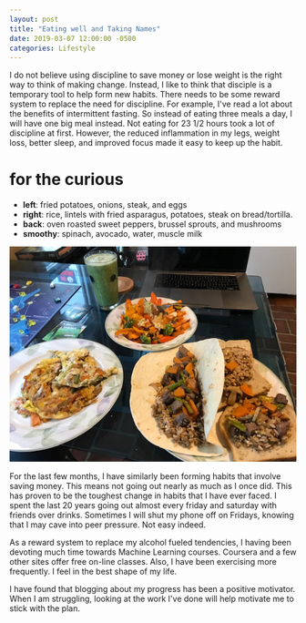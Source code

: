 ```yaml
---
layout: post
title: "Eating well and Taking Names"
date: 2019-03-07 12:00:00 -0500
categories: Lifestyle
---
```


I do not believe using discipline to save money or lose weight is the right way to think of making change. Instead, I like to think that disciple is a temporary tool to help form new habits. There needs to be some reward system to replace the need for discipline. For example, I've read a lot about the benefits of intermittent fasting. So instead of eating three meals a day, I will have one big meal instead. Not eating for 23 1/2 hours took a lot of discipline at first. However, the reduced inflammation in my legs, weight loss, better sleep, and improved focus made it easy to keep up the habit.

# for the curious

- **left**: fried potatoes, onions, steak, and eggs
- **right**: rice, lintels with fried asparagus, potatoes, steak on bread/tortilla.
- **back**: oven roasted sweet peppers, brussel sprouts, and mushrooms
- **smoothy**: spinach, avocado, water, muscle milk

<img src='/assets/images/2019/march/food.jpg' alt="drawing" />

For the last few months, I have similarly been forming habits that involve saving money. This means not going out nearly as much as I once did. This has proven to be the toughest change in habits that I have ever faced. I spent the last 20 years going out almost every friday and saturday with friends over drinks. Sometimes I will shut my phone off on Fridays, knowing that I may cave into peer pressure. Not easy indeed. 

As a reward system to replace my alcohol fueled tendencies, I having been devoting much time towards Machine Learning courses. Coursera and a few other sites offer free on-line classes. Also, I have been exercising more frequently. I feel in the best shape of my life. 

I have found that blogging about my progress has been a positive motivator. When I am struggling, looking at the work I've done will help motivate me to stick with the plan. 